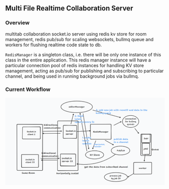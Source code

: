 
## Multi File Realtime Collaboration Server

### Overview

multitab collaboration socket.io server using redis kv store for room management, redis pub/sub for scaling websockets, bullmq queue and workers for flushing realtime code state to db.

 `RedisManager` is a singleton class, i.e. there will be only one instance of this class in the entire application. This redis manager instance will have a particular connection pool of redis instances for handling KV store management, acting as pub/sub for publishing and subscribing to particular channel, and being used in running background jobs via bullmq.

### Current Workflow
![Current Workflow](/public/workflow.png)


